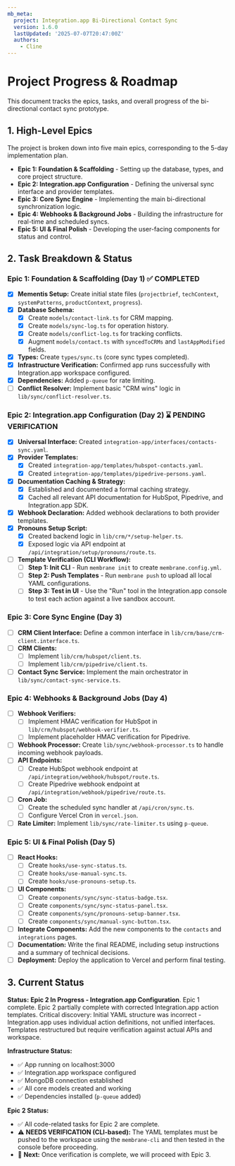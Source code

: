 ```yaml
---
mb_meta:
  project: Integration.app Bi-Directional Contact Sync
  version: 1.6.0
  lastUpdated: '2025-07-07T20:47:00Z'
  authors:
    - Cline
---
```


# Project Progress & Roadmap

This document tracks the epics, tasks, and overall progress of the bi-directional contact sync prototype.

## 1. High-Level Epics

The project is broken down into five main epics, corresponding to the 5-day implementation plan.

-   **Epic 1: Foundation & Scaffolding** - Setting up the database, types, and core project structure.
-   **Epic 2: Integration.app Configuration** - Defining the universal sync interface and provider templates.
-   **Epic 3: Core Sync Engine** - Implementing the main bi-directional synchronization logic.
-   **Epic 4: Webhooks & Background Jobs** - Building the infrastructure for real-time and scheduled syncs.
-   **Epic 5: UI & Final Polish** - Developing the user-facing components for status and control.

## 2. Task Breakdown & Status

### Epic 1: Foundation & Scaffolding (Day 1) ✅ COMPLETED

-   [x] **Mementis Setup:** Create initial state files (`projectbrief`, `techContext`, `systemPatterns`, `productContext`, `progress`).
-   [x] **Database Schema:**
    -   [x] Create `models/contact-link.ts` for CRM mapping.
    -   [x] Create `models/sync-log.ts` for operation history.
    -   [x] Create `models/conflict-log.ts` for tracking conflicts.
    -   [x] Augment `models/contact.ts` with `syncedToCRMs` and `lastAppModified` fields.
-   [x] **Types:** Create `types/sync.ts` (core sync types completed).
-   [x] **Infrastructure Verification:** Confirmed app runs successfully with Integration.app workspace configured.
-   [x] **Dependencies:** Added `p-queue` for rate limiting.
-   [ ] **Conflict Resolver:** Implement basic "CRM wins" logic in `lib/sync/conflict-resolver.ts`.

### Epic 2: Integration.app Configuration (Day 2) ⌛ PENDING VERIFICATION

-   [x] **Universal Interface:** Created `integration-app/interfaces/contacts-sync.yaml`.
-   [x] **Provider Templates:**
    -   [x] Created `integration-app/templates/hubspot-contacts.yaml`.
    -   [x] Created `integration-app/templates/pipedrive-persons.yaml`.
-   [x] **Documentation Caching & Strategy:**
    -   [x] Established and documented a formal caching strategy.
    -   [x] Cached all relevant API documentation for HubSpot, Pipedrive, and Integration.app SDK.
-   [x] **Webhook Declaration:** Added webhook declarations to both provider templates.
-   [x] **Pronouns Setup Script:**
    -   [x] Created backend logic in `lib/crm/*/setup-helper.ts`.
    -   [x] Exposed logic via API endpoint at `/api/integration/setup/pronouns/route.ts`.
-   [ ] **Template Verification (CLI Workflow):**
    -   [ ] **Step 1: Init CLI** - Run `membrane init` to create `membrane.config.yml`.
    -   [ ] **Step 2: Push Templates** - Run `membrane push` to upload all local YAML configurations.
    -   [ ] **Step 3: Test in UI** - Use the "Run" tool in the Integration.app console to test each action against a live sandbox account.

### Epic 3: Core Sync Engine (Day 3)

-   [ ] **CRM Client Interface:** Define a common interface in `lib/crm/base/crm-client.interface.ts`.
-   [ ] **CRM Clients:**
    -   [ ] Implement `lib/crm/hubspot/client.ts`.
    -   [ ] Implement `lib/crm/pipedrive/client.ts`.
-   [ ] **Contact Sync Service:** Implement the main orchestrator in `lib/sync/contact-sync-service.ts`.

### Epic 4: Webhooks & Background Jobs (Day 4)

-   [ ] **Webhook Verifiers:**
    -   [ ] Implement HMAC verification for HubSpot in `lib/crm/hubspot/webhook-verifier.ts`.
    -   [ ] Implement placeholder HMAC verification for Pipedrive.
-   [ ] **Webhook Processor:** Create `lib/sync/webhook-processor.ts` to handle incoming webhook payloads.
-   [ ] **API Endpoints:**
    -   [ ] Create HubSpot webhook endpoint at `/api/integration/webhook/hubspot/route.ts`.
    -   [ ] Create Pipedrive webhook endpoint at `/api/integration/webhook/pipedrive/route.ts`.
-   [ ] **Cron Job:**
    -   [ ] Create the scheduled sync handler at `/api/cron/sync.ts`.
    -   [ ] Configure Vercel Cron in `vercel.json`.
-   [ ] **Rate Limiter:** Implement `lib/sync/rate-limiter.ts` using `p-queue`.

### Epic 5: UI & Final Polish (Day 5)

-   [ ] **React Hooks:**
    -   [ ] Create `hooks/use-sync-status.ts`.
    -   [ ] Create `hooks/use-manual-sync.ts`.
    -   [ ] Create `hooks/use-pronouns-setup.ts`.
-   [ ] **UI Components:**
    -   [ ] Create `components/sync/sync-status-badge.tsx`.
    -   [ ] Create `components/sync/sync-status-panel.tsx`.
    -   [ ] Create `components/sync/pronouns-setup-banner.tsx`.
    -   [ ] Create `components/sync/manual-sync-button.tsx`.
-   [ ] **Integrate Components:** Add the new components to the `contacts` and `integrations` pages.
-   [ ] **Documentation:** Write the final README, including setup instructions and a summary of technical decisions.
-   [ ] **Deployment:** Deploy the application to Vercel and perform final testing.

## 3. Current Status

**Status:** **Epic 2 In Progress - Integration.app Configuration**.
Epic 1 complete. Epic 2 partially complete with corrected Integration.app action templates. Critical discovery: Initial YAML structure was incorrect - Integration.app uses individual action definitions, not unified interfaces. Templates restructured but require verification against actual APIs and workspace.

**Infrastructure Status:**
- ✅ App running on localhost:3000
- ✅ Integration.app workspace configured 
- ✅ MongoDB connection established
- ✅ All core models created and working
- ✅ Dependencies installed (`p-queue` added)

**Epic 2 Status:**
- ✅ All code-related tasks for Epic 2 are complete.
- ⚠️ **NEEDS VERIFICATION (CLI-based):** The YAML templates must be pushed to the workspace using the `membrane-cli` and then tested in the console before proceeding.
- 🔄 **Next:** Once verification is complete, we will proceed with Epic 3.
